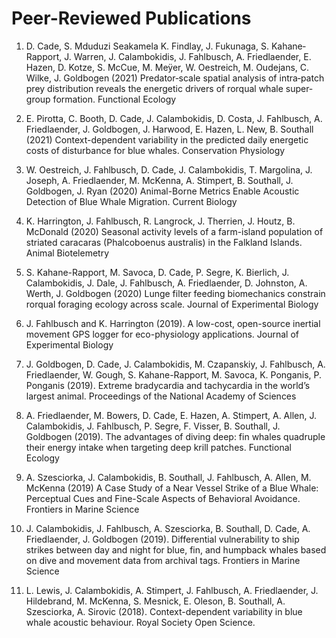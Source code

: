 
# Peer-Reviewed Publications 

1. D. Cade, S. Mduduzi Seakamela K. Findlay, J. Fukunaga, S. Kahane‐Rapport, J. Warren, J. Calambokidis, J. Fahlbusch, A. Friedlaender, E. Hazen, D. Kotze, S. McCue, M. Meÿer, W. Oestreich, M. Oudejans, C. Wilke, J. Goldbogen (2021) Predator‐scale spatial analysis of intra‐patch prey distribution reveals the energetic drivers of rorqual whale super‐group formation. Functional Ecology 

2. E. Pirotta, C. Booth, D. Cade, J. Calambokidis, D. Costa, J. Fahlbusch, A. Friedlaender, J.
Goldbogen, J. Harwood, E. Hazen, L. New, B. Southall (2021) Context-dependent variability in the predicted daily energetic costs of disturbance for blue whales. Conservation Physiology

3. W. Oestreich, J. Fahlbusch, D. Cade, J. Calambokidis, T. Margolina, J. Joseph, A. Friedlaender, M. McKenna, A. Stimpert, B. Southall, J. Goldbogen, J. Ryan (2020) Animal-Borne Metrics Enable Acoustic Detection of Blue Whale Migration. Current Biology

4. K. Harrington, J. Fahlbusch, R. Langrock, J. Therrien, J. Houtz, B. McDonald (2020) Seasonal activity levels of a farm-island population of striated caracaras (Phalcoboenus australis) in the Falkland Islands. Animal Biotelemetry

5. S. Kahane-Rapport, M. Savoca, D. Cade, P. Segre, K. Bierlich, J. Calambokidis, J. Dale, J. Fahlbusch, A. Friedlaender, D. Johnston, A. Werth, J. Goldbogen (2020) Lunge filter feeding biomechanics constrain rorqual foraging ecology across scale. Journal of Experimental Biology

6. J. Fahlbusch and K. Harrington (2019). A low-cost, open-source inertial movement GPS logger for eco-physiology applications. Journal of Experimental Biology

7. J. Goldbogen, D. Cade, J. Calambokidis, M. Czapanskiy, J. Fahlbusch, A. Friedlaender, W. Gough, S. Kahane-Rapport, M. Savoca, K. Ponganis, P. Ponganis (2019). Extreme bradycardia and tachycardia in the world’s largest animal. Proceedings of the National Academy of Sciences

8. A. Friedlaender, M. Bowers, D. Cade, E. Hazen, A. Stimpert, A. Allen, J. Calambokidis, J. Fahlbusch, P. Segre, F. Visser, B. Southall, J. Goldbogen (2019). The advantages of diving deep: fin whales quadruple their energy intake when targeting deep krill patches. Functional Ecology 

9. A. Szesciorka, J. Calambokidis, B. Southall, J. Fahlbusch, A. Allen, M. McKenna (2019) A Case Study of a Near Vessel Strike of a Blue Whale: Perceptual Cues and Fine-Scale Aspects of Behavioral Avoidance. Frontiers in Marine Science

10. J. Calambokidis, J. Fahlbusch, A. Szesciorka, B. Southall, D. Cade, A. Friedlaender, J. Goldbogen (2019). Differential vulnerability to ship strikes between day and night for blue, fin, and humpback whales based on dive and movement data from archival tags. Frontiers in Marine Science

11. L. Lewis, J. Calambokidis, A. Stimpert, J. Fahlbusch, A. Friedlaender, J. Hildebrand, M. McKenna, S. Mesnick, E. Oleson, B. Southall, A. Szesciorka, A. Sirovic (2018). Context-dependent variability in blue whale acoustic behaviour. Royal Society Open Science. 
